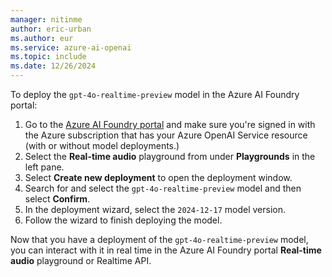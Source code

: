 ```yaml
---
manager: nitinme
author: eric-urban
ms.author: eur
ms.service: azure-ai-openai
ms.topic: include
ms.date: 12/26/2024
---
```


To deploy the `gpt-4o-realtime-preview` model in the Azure AI Foundry portal:
1. Go to the [Azure AI Foundry portal](https://ai.azure.com) and make sure you're signed in with the Azure subscription that has your Azure OpenAI Service resource (with or without model deployments.)
1. Select the **Real-time audio** playground from under **Playgrounds** in the left pane.
1. Select **Create new deployment** to open the deployment window. 
1. Search for and select the `gpt-4o-realtime-preview` model and then select **Confirm**.
1. In the deployment wizard, select the `2024-12-17` model version.
1. Follow the wizard to finish deploying the model.

Now that you have a deployment of the `gpt-4o-realtime-preview` model, you can interact with it in real time in the Azure AI Foundry portal **Real-time audio** playground or Realtime API.

